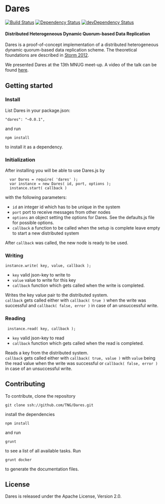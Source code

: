 Dares
========

[![Build Status](https://travis-ci.org/TNG/Dares.svg?branch=master)](https://travis-ci.org/TNG/Dares) [![Dependency Status](https://david-dm.org/TNG/Dares.svg)](https://david-dm.org/TNG/Dares) [![devDependency Status](https://david-dm.org/TNG/Dares/dev-status.svg)](https://david-dm.org/TNG/Dares#info=devDependencies)

#### Distributed Heterogeneous Dynamic Quorum-based Data Replication

Dares is a proof-of-concept implementation of a distributed heterogeneous dynamic quorum-based data replication scheme. The theoretical foundations are described in
  [Storm 2012](http://link.springer.com/book/10.1007%2F978-3-8348-2381-6 "Specification and Analytical Evaluation of Heterogeneous Dynamic Quorum-Based Data Replication Schemes").
 
We presented Dares at the 13th MNUG meet-up. A video of the talk can be found [here](http://www.youtube.com/watch?v=Avq9nY_XXH8 "2014.05.14 MNUG - Dares a distributed heterogeneous data replication system").

Getting started
---------------
### Install
List Dares in your package.json:

	"dares": "~0.0.1",

and run

	npm install

to install it as a dependency.


### Initialization
After installing you will be able to use Dares.js by 

      var Dares = require( 'dares' );
      var instance = new Dares( id, port, options );
      instance.start( callback )
      
with the following parameters: 

 * `id` an integer id which has to be unique in the system
 * `port` port to receive messages from other nodes
 * `options` an object setting the options for Dares. See the defaults.js file for possible options.
 * `callback` a function to be called when the setup is complete
leave empty to start a new distributed system

After `callback` was called, the new node is ready to be used.


### Writing
    instance.write( key, value, callback );

 * `key` valid json-key to write to
 * `value` value to write for this key
 * `callback` function which gets called when the write is completed. 

Writes the key value pair to the distributed system.  
`callback` gets called either with `callback( true )` when the write 
was successful and `callback( false, error )` in case of an unsuccessful write.


### Reading
 
     instance.read( key, callback );

 * `key` valid json-key to read
 * `callback` function which gets called when the read is completed. 

Reads a key from the distributed system.  
`callback` gets called either with `callback( true, value )` with `value` being the
read value when the write was successful or `callback( false, error )` in 
case of an unsuccessful write.



Contributing
------------

To contribute, clone the repository 

	git clone ssh://github.com/TNG/Dares.git

install the dependencies

	npm install

and run

	grunt

to see a list of all available tasks.
Run

	grunt docker

to generate the documentation files.


License
-------
Dares is released under the Apache License, Version 2.0.
